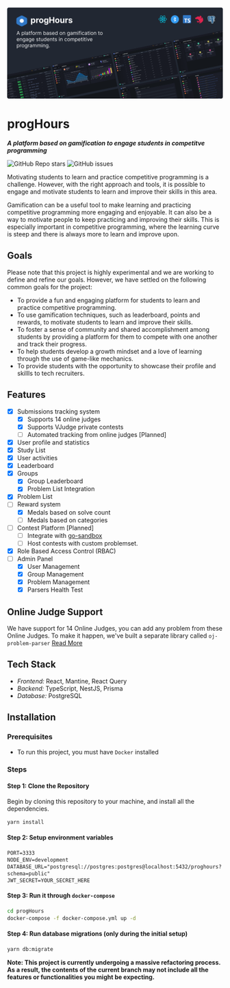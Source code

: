 ![progHours](./docs/assets/cover.png)

# progHours
**_A platform based on gamification to engage students in competitve programming_**

![GitHub Repo stars](https://img.shields.io/github/stars/naimulcsx/proghours?style=social)
![GitHub issues](https://img.shields.io/github/issues/naimulcsx/progHours)

Motivating students to learn and practice competitive programming is a challenge. However, with the right approach and tools, it is possible to engage and motivate students to learn and improve their skills in this area.

Gamification can be a useful tool to make learning and practicing competitive programming more engaging and enjoyable. It can also be a way to motivate people to keep practicing and improving their skills. This is especially important in competitive programming, where the learning curve is steep and there is always more to learn and improve upon.

## Goals
Please note that this project is highly experimental and we are working to define and refine our goals. However, we have settled on the following common goals for the project:

- To provide a fun and engaging platform for students to learn and practice competitive programming.
- To use gamification techniques, such as leaderboard, points and rewards, to motivate students to learn and improve their skills.
- To foster a sense of community and shared accomplishment among students by providing a platform for them to compete with one another and track their progress.
- To help students develop a growth mindset and a love of learning through the use of game-like mechanics.
- To provide students with the opportunity to showcase their profile and skillls to tech recruiters.

## Features

- [x] Submissions tracking system
  - [x] Supports 14 online judges
  - [x] Supports VJudge private contests
  - [ ] Automated tracking from online judges [Planned]
- [x] User profile and statistics
- [x] Study List
- [x] User activities
- [x] Leaderboard
- [x] Groups
  - [x] Group Leaderboard
  - [x] Problem List Integration
- [x] Problem List
- [ ] Reward system
  - [x] Medals based on solve count
  - [ ] Medals based on categories
- [ ] Contest Platform [Planned]
  - [ ] Integrate with [go-sandbox](https://github.com/criyle/go-sandbox)
  - [ ] Host contests with custom problemset.
- [x] Role Based Access Control (RBAC)
- [ ] Admin Panel
  - [x] User Management
  - [x] Group Management
  - [x] Problem Management
  - [x] Parsers Health Test

## Online Judge Support
We have support for 14 Online Judges, you can add any problem from these Online Judges. To make it happen, we've built a separate library called `oj-problem-parser` [Read More](https://github.com/naimulcsx/progHours/tree/development/libs/oj-problem-parser)

## Tech Stack

- _Frontend:_ React, Mantine, React Query
- _Backend:_ TypeScript, NestJS, Prisma
- _Database:_ PostgreSQL



## Installation

### Prerequisites

- To run this project, you must have `Docker` installed

### Steps

#### Step 1: Clone the Repository

Begin by cloning this repository to your machine, and install all the dependencies.

```bash
yarn install
```

#### Step 2: Setup environment variables

```
PORT=3333
NODE_ENV=development
DATABASE_URL="postgresql://postgres:postgres@localhost:5432/proghours?schema=public"
JWT_SECRET=YOUR_SECRET_HERE
```

#### Step 3: Run it through `docker-compose`

```bash
cd progHours
docker-compose -f docker-compose.yml up -d
```

#### Step 4: Run database migrations (only during the initial setup)

```bash
yarn db:migrate
```

**Note: This project is currently undergoing a massive refactoring process. As a result, the contents of the current branch may not include all the features or functionalities you might be expecting.**
